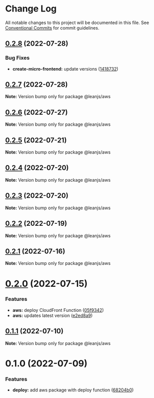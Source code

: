 # Change Log

All notable changes to this project will be documented in this file.
See [Conventional Commits](https://conventionalcommits.org) for commit guidelines.

## [0.2.8](https://github.com/leanjs/leanjs/compare/@leanjs/aws@0.2.7...@leanjs/aws@0.2.8) (2022-07-28)


### Bug Fixes

* **create-micro-frontend:** update versions ([1418732](https://github.com/leanjs/leanjs/commit/141873236e8209a5272604814562f054c9e99ece))





## [0.2.7](https://github.com/leanjs/leanjs/compare/@leanjs/aws@0.2.6...@leanjs/aws@0.2.7) (2022-07-28)

**Note:** Version bump only for package @leanjs/aws





## [0.2.6](https://github.com/leanjs/leanjs/compare/@leanjs/aws@0.2.5...@leanjs/aws@0.2.6) (2022-07-27)

**Note:** Version bump only for package @leanjs/aws





## [0.2.5](https://github.com/leanjs/leanjs/compare/@leanjs/aws@0.2.4...@leanjs/aws@0.2.5) (2022-07-21)

**Note:** Version bump only for package @leanjs/aws





## [0.2.4](https://github.com/leanjs/leanjs/compare/@leanjs/aws@0.2.3...@leanjs/aws@0.2.4) (2022-07-20)

**Note:** Version bump only for package @leanjs/aws





## [0.2.3](https://github.com/leanjs/leanjs/compare/@leanjs/aws@0.2.2...@leanjs/aws@0.2.3) (2022-07-20)

**Note:** Version bump only for package @leanjs/aws





## [0.2.2](https://github.com/leanjs/leanjs/compare/@leanjs/aws@0.2.1...@leanjs/aws@0.2.2) (2022-07-19)

**Note:** Version bump only for package @leanjs/aws





## [0.2.1](https://github.com/leanjs/leanjs/compare/@leanjs/aws@0.2.0...@leanjs/aws@0.2.1) (2022-07-16)

**Note:** Version bump only for package @leanjs/aws





# [0.2.0](https://github.com/leanjs/leanjs/compare/@leanjs/aws@0.1.1...@leanjs/aws@0.2.0) (2022-07-15)


### Features

* **aws:** deploy CloudFront Function ([05f9342](https://github.com/leanjs/leanjs/commit/05f93427d5ef3ea1466f4094438002aea1b06ce9))
* **aws:** updates latest version ([e2ed8a9](https://github.com/leanjs/leanjs/commit/e2ed8a904476652a56f2b922cb5b60623a8376df))





## [0.1.1](https://github.com/leanjs/leanjs/compare/@leanjs/aws@0.1.0...@leanjs/aws@0.1.1) (2022-07-10)

**Note:** Version bump only for package @leanjs/aws





# 0.1.0 (2022-07-09)


### Features

* **deploy:** add aws package with deploy function ([68204b0](https://github.com/leanjs/leanjs/commit/68204b0ffc6c410cfe2cdd39e3fe5c94c838e9a1))
